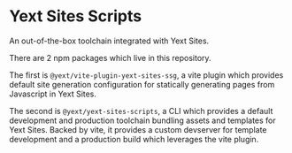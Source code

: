 # Yext Sites Scripts

An out-of-the-box toolchain integrated with Yext Sites. 

There are 2 npm packages which live in this repository. 

The first is `@yext/vite-plugin-yext-sites-ssg`, a vite plugin which provides default site generation configuration for statically generating pages from Javascript in Yext Sites.

The second is `@yext/yext-sites-scripts`, a CLI which provides a default development and production toolchain bundling assets and templates for Yext Sites. 
Backed by vite, it provides a custom devserver for template development and a production build which leverages the vite plugin.

